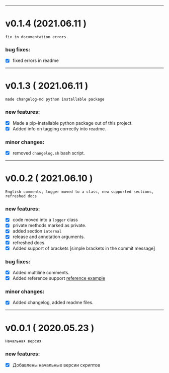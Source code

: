 
---

# v0.1.4 (2021.06.11 )

```
fix in documentation errors
```
### bug fixes:
 - [x]  fixed errors in readme

---

# v0.1.3 ( 2021.06.11 )

```
made changelog-md python installable package
```
### new features:
 - [x]  Made a pip-installable python package out of this project.
 - [x]  Added info on tagging correctly into readme.
### minor changes:
 - [x]  removed `changelog.sh` bash script.

---

# v0.0.2 ( 2021.06.10 )

```
English comments, logger moved to a class, new supported sections, refreshed docs
```
### new features:
 - [x]  code moved into a `logger` class
 - [x]  private methods marked as private.
 - [x]  added section `internal`
 - [x]  release and annotation arguments.
 - [x]  refreshed docs.
 - [x]  Added support of brackets [simple brackets in the commit message]
### bug fixes:
 - [x]  Added multiline comments.
 - [x]  Added reference support [reference example](http://www.google.ru)
### minor changes:
 - [x]  Added changelog, added readme files.

---

# v0.0.1 ( 2020.05.23 )

```
Начальная версия
```
### new features:
 - [x]  Добавлены начальные версии скриптов

